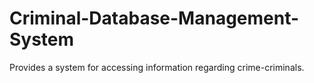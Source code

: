 # Criminal-Database-Management-System
Provides a system for accessing information regarding crime-criminals.
